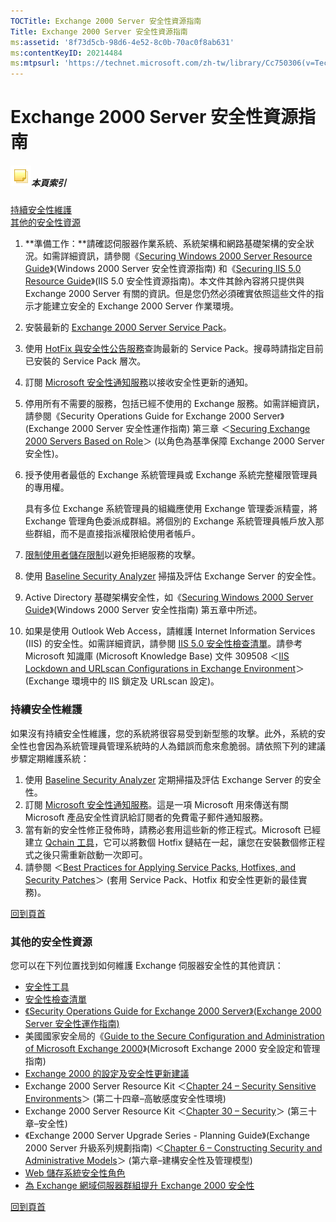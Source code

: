 ```yaml
---
TOCTitle: Exchange 2000 Server 安全性資源指南
Title: Exchange 2000 Server 安全性資源指南
ms:assetid: '8f73d5cb-98d6-4e52-8c0b-70ac0f8ab631'
ms:contentKeyID: 20214484
ms:mtpsurl: 'https://technet.microsoft.com/zh-tw/library/Cc750306(v=TechNet.10)'
---
```


Exchange 2000 Server 安全性資源指南
===================================

##### ![](images/Cc750306.community-sm(zh-tw,TechNet.10).gif)本頁索引

[持續安全性維護](#a)  
[其他的安全性資源](#b)

1.  **準備工作：**請確認伺服器作業系統、系統架構和網路基礎架構的安全狀況。如需詳細資訊，請參閱《[Securing Windows 2000 Server Resource Guide](http://www.microsoft.com/taiwan/technet/security/chklist/w2ksvsrg.aspx)》(Windows 2000 Server 安全性資源指南) 和《[Securing IIS 5.0 Resource Guide](http://www.microsoft.com/taiwan/technet/security/chklist/iis50srg.aspx)》(IIS 5.0 安全性資源指南)。本文件其餘內容將只提供與 Exchange 2000 Server 有關的資訊。但是您仍然必須確實依照這些文件的指示才能建立安全的 Exchange 2000 Server 作業環境。
2.  安裝最新的 [Exchange 2000 Server Service Pack](http://www.microsoft.com/taiwan/exchange/downloads/2000/)。
3.  使用 [HotFix 與安全性公告服務](http://www.microsoft.com/technet/security/current.asp?productid=33)查詢最新的 Service Pack。搜尋時請指定目前已安裝的 Service Pack 層次。
4.  訂閱 [Microsoft 安全性通知服務](http://www.microsoft.com/technet/security/bulletin/notify.mspx)以接收安全性更新的通知。
5.  停用所有不需要的服務，包括已經不使用的 Exchange 服務。如需詳細資訊，請參閱《Security Operations Guide for Exchange 2000 Server》(Exchange 2000 Server 安全性運作指南) 第三章 ＜[Securing Exchange 2000 Servers Based on Role](http://www.microsoft.com/taiwan/technet/security/prodtech/mailexch/opsguide/e2ksec03a.aspx)＞ (以角色為基準保障 Exchange 2000 Server 安全性)。
6.  授予使用者最低的 Exchange 系統管理員或 Exchange 系統完整權限管理員的專用權。

    具有多位 Exchange 系統管理員的組織應使用 Exchange 管理委派精靈，將 Exchange 管理角色委派成群組。將個別的 Exchange 系統管理員帳戶放入那些群組，而不是直接指派權限給使用者帳戶。

7.  [限制使用者儲存限制](http://support.microsoft.com/default.aspx?scid=kb;en-us;319583&sd=tech)以避免拒絕服務的攻擊。
8.  使用 [Baseline Security Analyzer](http://www.microsoft.com/taiwan/technet/security/tools/mbsaqa.aspx) 掃描及評估 Exchange Server 的安全性。
9.  Active Directory 基礎架構安全性，如《[Securing Windows 2000 Server Guide](http://www.microsoft.com/downloads/details.aspx?familyid=9964cf42-e236-4d73-aef4-7b4fdc0a25f6&displaylang=en)》(Windows 2000 Server 安全性指南) 第五章中所述。
10. 如果是使用 Outlook Web Access，請維護 Internet Information Services (IIS) 的安全性。如需詳細資訊，請參閱 [IIS 5.0 安全性檢查清單](http://www.microsoft.com/technet/security/chklist/iis5chk.mspx)。請參考 Microsoft 知識庫 (Microsoft Knowledge Base) 文件 309508 ＜[IIS Lockdown and URLscan Configurations in Exchange Environment](http://support.microsoft.com/default.aspx?scid=kb;en-us;309508&sd=tech)＞ (Exchange 環境中的 IIS 鎖定及 URLscan 設定)。

### 持續安全性維護

如果沒有持續安全性維護，您的系統將很容易受到新型態的攻擊。此外，系統的安全性也會因為系統管理員管理系統時的人為錯誤而愈來愈脆弱。請依照下列的建議步驟定期維護系統：

1.  使用 [Baseline Security Analyzer](http://www.microsoft.com/taiwan/technet/security/tools/mbsaqa.aspx) 定期掃描及評估 Exchange Server 的安全性。
2.  訂閱 [Microsoft 安全性通知服務](http://www.microsoft.com/technet/security/bulletin/notify.mspx)。這是一項 Microsoft 用來傳送有關 Microsoft 產品安全性資訊給訂閱者的免費電子郵件通知服務。
3.  當有新的安全性修正發佈時，請務必套用這些新的修正程式。Microsoft 已經建立 [Qchain 工具](http://www.microsoft.com/downloads/details.aspx?displaylang=en&familyid=a85c9cfa-e84c-4723-9c28-f66859060f5d)，它可以將數個 Hotfix 鏈結在一起，讓您在安裝數個修正程式之後只需重新啟動一次即可。
4.  請參閱 ＜[Best Practices for Applying Service Packs, Hotfixes, and Security Patches](http://www.microsoft.com/taiwan/technet/security/bestprac/bpsp.aspx)＞ (套用 Service Pack、Hotfix 和安全性更新的最佳實務)。

[](#mainsection)[回到頁首](#mainsection)

### 其他的安全性資源

您可以在下列位置找到如何維護 Exchange 伺服器安全性的其他資訊：

-   [安全性工具](http://www.microsoft.com/technet/community/scriptcenter/tools/default.mspx)
-   [安全性檢查清單](http://www.microsoft.com/technet/security/chklist/default.mspx)
-   [《Security Operations Guide for Exchange 2000 Server》(Exchange 2000 Server 安全性運作指南)](http://www.microsoft.com/technet/security/prodtech/mailexch/opsguide/default.mspx)
-   美國國家安全局的《[Guide to the Secure Configuration and Administration of Microsoft Exchange 2000](http://nsa2.www.conxion.com/win2k/guides/w2k-21.pdf)》(Microsoft Exchange 2000 安全設定和管理指南)
-   [Exchange 2000 的設定及安全性更新建議](http://www.microsoft.com/exchange/techinfo/security/bestconfig.asp) 
-   Exchange 2000 Server Resource Kit ＜[Chapter 24 – Security Sensitive Environments](http://www.microsoft.com/resources/documentation/exchange/2000/all/reskit/en-us/part5/c24secur.mspx)＞ (第二十四章–高敏感度安全性環境)
-   Exchange 2000 Server Resource Kit ＜[Chapter 30 – Security](http://www.microsoft.com/resources/documentation/exchange/2000/all/reskit/en-us/resguide/c30scrty.mspx)＞ (第三十章–安全性)
-   《Exchange 2000 Server Upgrade Series - Planning Guide》(Exchange 2000 Server 升級系列規劃指南) ＜[Chapter 6 – Constructing Security and Administrative Models](http://www.microsoft.com/technet/prodtechnol/exchange/2000/deploy/upgrademigrate/series/planningguide/p_06_tt1.mspx)＞ (第六章–建構安全性及管理模型)
-   [Web 儲存系統安全性角色](http://www.microsoft.com/technet/prodtechnol/exchange/2000/maintain/secroles.mspx)
-   [為 Exchange 網域伺服器群組提升 Exchange 2000 安全性](http://support.microsoft.com/default.aspx?scid=kb;en-us;313807&sd=tech)

[](#mainsection)[回到頁首](#mainsection)

